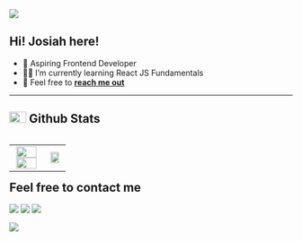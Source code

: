 <img src="https://user-images.githubusercontent.com/73097560/115834477-dbab4500-a447-11eb-908a-139a6edaec5c.gif">

## Hi! Josiah here!

- :dart: Aspiring Frontend Developer
- :man_technologist: I’m currently learning React JS Fundamentals
- :speech_balloon: Feel free to [**reach me out**](#connect-with-me)

<hr>

## <picture> <img src = "https://github.com/7oSkaaa/7oSkaaa/blob/main/Images/Statistics.gif?raw=true" width=30px height=20px>  </picture> Github Stats

<p align="left">
<table align="left">
<tr>
<td width="60%" align="center">
  <img width="90%" src="https://github-readme-stats.vercel.app/api?username=Josiah-090602&theme=dark&show_icons=true&count_private=true" />
  <img width="90%" src="https://github-readme-streak-stats.herokuapp.com/?user=Josiah-090602&theme=dark&hide_border=false" /> 
</td>

<td width="40%" align="center">
  <img width="80%"  align="center" src="https://github-readme-stats.anuraghazra1.vercel.app/api/top-langs/?username=Josiah-090602&theme=dark&hide_border=false&no-bg=true&no-frame=true&langs_count=6"/>
</td>
</tr>
</table>

## Feel free to contact me

[<img src="https://img.shields.io/badge/linkedin-%230077B5.svg?&style=for-the-badge&logo=linkedin&logoColor=white" />](www.linkedin.com/in/josiah-viernes-95a899252)
[<img src="https://img.shields.io/badge/facebook-%1877F2.svg?&style=for-the-badge&logo=facebook&logoColor=white&color=1877F2" />](https://www.facebook.com/josiah.borjaviernes)
[<img src="https://img.shields.io/badge/gmail-%23D14836.svg?&style=for-the-badge&logo=gmail&logoColor=white" />
](mailto:viernesjosiah6@gmail.com)

<img src="https://user-images.githubusercontent.com/73097560/115834477-dbab4500-a447-11eb-908a-139a6edaec5c.gif">
